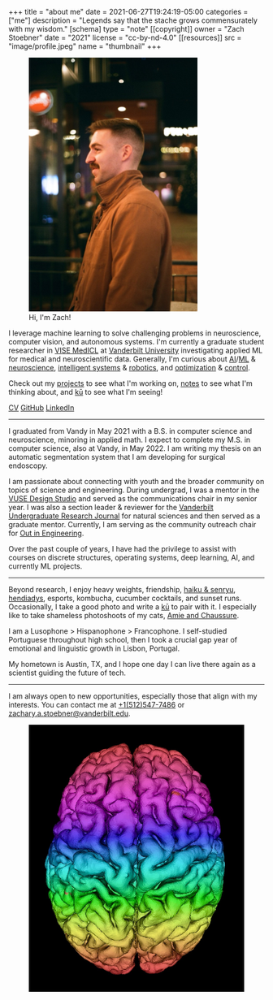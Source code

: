 +++
title = "about me"
date = 2021-06-27T19:24:19-05:00
categories = ["me"]
description = "Legends say that the stache grows commensurately with my wisdom."
[schema]
 type = "note"
[[copyright]]
  owner = "Zach Stoebner"
  date = "2021"
  license = "cc-by-nd-4.0"
[[resources]]
  src = "image/profile.jpeg"
  name = "thumbnail"
+++

<figure>
<img src="image/profile.jpeg" alt="Zach Stoebner, profle, at 5th&Broadway in Nashville, TN" style="height:500px;width:332px;" />
<figcaption>Hi, I'm Zach!</figcaption>
</figure>

I leverage machine learning to solve challenging problems in neuroscience, computer vision, and autonomous systems. I'm currently a graduate student researcher in [VISE MedICL](https://www.vanderbilt.edu/vise/visepeople/zachary-stoebner/) at [Vanderbilt University](https://www.vanderbilt.edu) investigating applied ML for medical and neuroscientific data. Generally, I'm curious about [AI](/tags/ai)/[ML](/tags/ml) & [neuroscience](/tags/neuro), [intelligent systems](/tags/cps) & [robotics](/tags/robotics), and [optimization](/tags/opt) & [control](/tags/control). 

Check out my [projects](/projects/) to see what I'm working on, [notes](/notes/) to see what I'm thinking about, and [kū](/kus/) to see what I'm seeing!

[CV](/doc/CV.pdf)
[GitHub](https://github.com/zstoebs)
[LinkedIn](https://www.linkedin.com/in/zstoebs/)

<!--more-->

---

I graduated from Vandy in May 2021 with a B.S. in computer science and neuroscience, minoring in applied math. I expect to complete my M.S. in computer science, also at Vandy, in May 2022. I am writing my thesis on an automatic segmentation system that I am developing for surgical endoscopy. 

I am passionate about connecting with youth and the broader community on topics of science and engineering. During undergrad, I was a mentor in the [VUSE Design Studio](https://my.vanderbilt.edu/designstudio/) and served as the communications chair in my senior year. I was also a section leader & reviewer for the [Vanderbilt Undergraduate Research Journal](https://vurj.vanderbilt.edu) for natural sciences and then served as a graduate mentor. Currently, I am serving as the community outreach chair for [Out in Engineering](https://anchorlink.vanderbilt.edu/organization/outinengineering). 

Over the past couple of years, I have had the privilege to assist with courses on discrete structures, operating systems, deep learning, AI, and currently ML projects. 

---

Beyond research, I enjoy heavy weights, friendship, [haiku & senryu](/kus/), [hendiadys](/notes/hendiadys), esports, kombucha, cucumber cocktails, and sunset runs. Occasionally, I take a good photo and write a [kū](/kus/) to pair with it. I especially like to take shameless photoshoots of my cats, [Amie and Chaussure](/kus/spring-summer-2021). 

I am a Lusophone > Hispanophone > Francophone. I self-studied Portuguese throughout high school, then I took a crucial gap year of emotional and linguistic growth in Lisbon, Portugal. 

My hometown is Austin, TX, and I hope one day I can live there again as a scientist guiding the future of tech. 

---

I am always open to new opportunities, especially those that align with my interests. You can contact me at [+1(512)547-7486](tel:+15125477486) or zachary.a.stoebner@vanderbilt.edu.

<figure>
<img src="image/rainbow_brain.jpg" alt="A surface mesh with a pixelwise index-based color gradient overlay, visualized with VTK." /> 
</figure>
